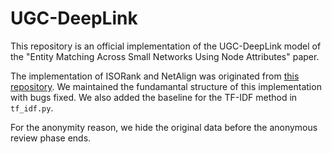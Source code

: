 # UGC-DeepLink

This repository is an official implementation of the UGC-DeepLink model of the "Entity Matching Across Small Networks Using Node Attributes" paper.

The implementation of ISORank and NetAlign was originated from [this repository](https://github.com/constantinosskitsas/Framework_GraphAlignment). We maintained the fundamantal structure of this implementation with bugs fixed. We also added the baseline for the TF-IDF method in `tf_idf.py`.

For the anonymity reason, we hide the original data before the anonymous review phase ends.

